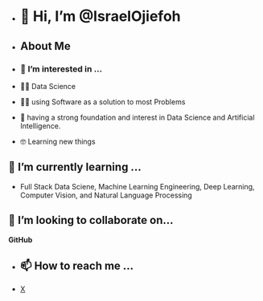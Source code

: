 - # 👋 Hi, I’m @IsraelOjiefoh #
- ## About Me
- ### 👀 I’m interested in ...
  
- 🧑‍💻  Data Science
- 🧑‍💻  using Software as a solution to most Problems 
- 📝  having a strong foundation and interest in Data Science and Artificial Intelligence.
- 🤓 Learning new things 

 ## 🌱 I’m currently learning ...
 
- Full Stack Data Sciene, Machine Learning Engineering, Deep Learning, Computer Vision, and Natural Language Processing

## 💞️ I’m looking to collaborate on...
**GitHub**
- ## 📫 How to reach me ...
- [X](x.com/Israel_Ojiefoh1)
<!---
IsraelOjiefoh/IsraelOjiefoh is a ✨ special ✨ repository because its `README.md` (this file) appears on your GitHub profile.
You can click the Preview link to take a look at your changes.
--->

